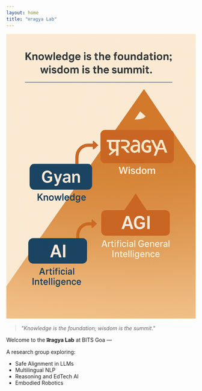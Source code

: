 ```yaml
---
layout: home
title: "प्रragya Lab"
---
```

![Vision Graphic](/assets/img/vision.png)
> _"Knowledge is the foundation; wisdom is the summit."_

Welcome to the **प्रragya Lab** at BITS Goa —

A research group exploring:

- Safe Alignment in LLMs
- Multilingual NLP
- Reasoning and EdTech AI
- Embodied Robotics
